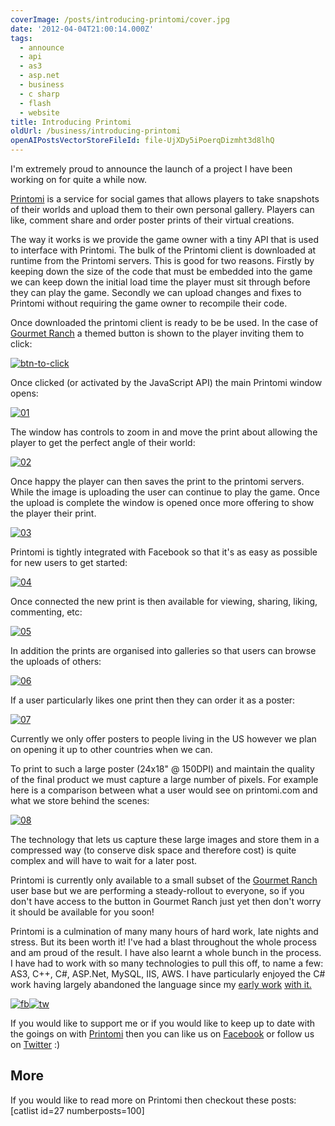 ```yaml
---
coverImage: /posts/introducing-printomi/cover.jpg
date: '2012-04-04T21:00:14.000Z'
tags:
  - announce
  - api
  - as3
  - asp.net
  - business
  - c sharp
  - flash
  - website
title: Introducing Printomi
oldUrl: /business/introducing-printomi
openAIPostsVectorStoreFileId: file-UjXDy5iPoerqDizmht3d8lhQ
---
```


I'm extremely proud to announce the launch of a project I have been working on for quite a while now.

[Printomi](https://www.printomi.com/) is a service for social games that allows players to take snapshots of their worlds and upload them to their own personal gallery. Players can like, comment share and order poster prints of their virtual creations.

<!-- more -->

The way it works is we provide the game owner with a tiny API that is used to interface with Printomi. The bulk of the Printomi client is downloaded at runtime from the Printomi servers. This is good for two reasons. Firstly by keeping down the size of the code that must be embedded into the game we can keep down the initial load time the player must sit through before they can play the game. Secondly we can upload changes and fixes to Printomi without requiring the game owner to recompile their code.

Once downloaded the printomi client is ready to be be used. In the case of [Gourmet Ranch](https://apps.facebook.com/gourmetranch) a themed button is shown to the player inviting them to click:

[![](/wp-content/uploads/2012/04/btn-to-click.png "btn-to-click")](/wp-content/uploads/2012/04/btn-to-click.png)

Once clicked (or activated by the JavaScript API) the main Printomi window opens:

[![](/wp-content/uploads/2012/04/01.jpg "01")](/wp-content/uploads/2012/04/01.jpg)

The window has controls to zoom in and move the print about allowing the player to get the perfect angle of their world:

[![](/wp-content/uploads/2012/04/02.jpg "02")](/wp-content/uploads/2012/04/02.jpg)

Once happy the player can then saves the print to the printomi servers. While the image is uploading the user can continue to play the game. Once the upload is complete the window is opened once more offering to show the player their print.

[![](/wp-content/uploads/2012/04/03.jpg "03")](/wp-content/uploads/2012/04/03.jpg)

Printomi is tightly integrated with Facebook so that it's as easy as possible for new users to get started:

[![](/wp-content/uploads/2012/04/04.jpg "04")](/wp-content/uploads/2012/04/04.jpg)

Once connected the new print is then available for viewing, sharing, liking, commenting, etc:

[![](/wp-content/uploads/2012/04/05.jpg "05")](/wp-content/uploads/2012/04/05.jpg)

In addition the prints are organised into galleries so that users can browse the uploads of others:

[![](/wp-content/uploads/2012/04/06.jpg "06")](/wp-content/uploads/2012/04/06.jpg)

If a user particularly likes one print then they can order it as a poster:

[![](/wp-content/uploads/2012/04/07.jpg "07")](/wp-content/uploads/2012/04/07.jpg)

Currently we only offer posters to people living in the US however we plan on opening it up to other countries when we can.

To print to such a large poster (24x18" @ 150DPI) and maintain the quality of the final product we must capture a large number of pixels. For example here is a comparison between what a user would see on printomi.com and what we store behind the scenes:

[![](/wp-content/uploads/2012/04/08.jpg "08")](/wp-content/uploads/2012/04/08.jpg)

The technology that lets us capture these large images and store them in a compressed way (to conserve disk space and therefore cost) is quite complex and will have to wait for a later post.

Printomi is currently only available to a small subset of the [Gourmet Ranch](https://apps.facebook.com/gourmetranch) user base but we are performing a steady-rollout to everyone, so if you don't have access to the button in Gourmet Ranch just yet then don't worry it should be available for you soon!

Printomi is a culmination of many many hours of hard work, late nights and stress. But its been worth it! I've had a blast throughout the whole process and am proud of the result. I have also learnt a whole bunch in the process. I have had to work with so many technologies to pull this off, to name a few: AS3, C++, C#, ASP.Net, MySQL, IIS, AWS. I have particularly enjoyed the C# work having largely abandoned the language since my [early work](/posts/windows-7-taskbar-performance-monitor-v0-2/) [with it.](/posts/killer-space-penguins/)

[![](/wp-content/uploads/2012/04/fb1.jpg "fb")](https://www.facebook.com/printomi)[![](/wp-content/uploads/2012/04/tw.jpg "tw")](https://twitter.com/#!/printomi)

If you would like to support me or if you would like to keep up to date with the goings on with [Printomi](https://www.printomi.com/) then you can like us on [Facebook](https://www.facebook.com/printomi) or follow us on [Twitter](https://twitter.com/#!/printomi) :)

## More

If you would like to read more on Printomi then checkout these posts:
[catlist id=27 numberposts=100]
